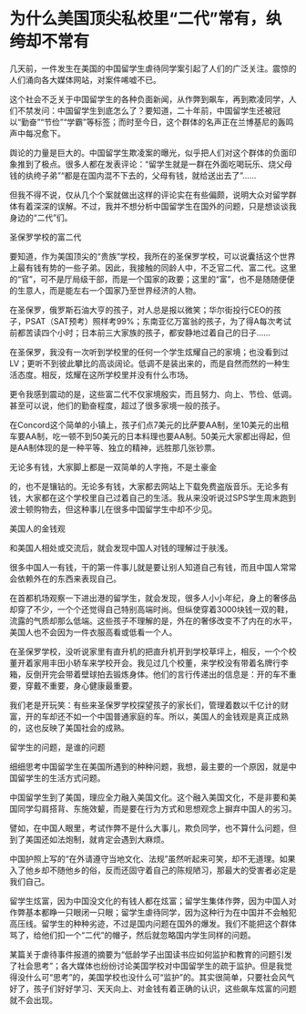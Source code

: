 # 为什么美国顶尖私校里“二代”常有，纨绔却不常有

几天前，一件发生在美国的中国留学生虐待同学案引起了人们的广泛关注。震惊的人们涌向各大媒体网站，对案件唏嘘不已。 

这个社会不乏关于中国留学生的各种负面新闻，从作弊到飙车，再到欺凌同学，人们不禁发问：中国留学生到底怎么了？要知道，二十年前，中国留学生还被冠以“勤奋”“节俭”“学霸”等标签；而时至今日，这个群体的名声正在兰博基尼的轰鸣声中每况愈下。 

舆论的力量是巨大的。中国留学生欺凌案的曝光，似乎把人们对这个群体的负面印象推到了极点。很多人都在发表评论：“留学生就是一群在外面吃喝玩乐、烧父母钱的纨绔子弟”“都是在国内混不下去的，父母有钱，就给送出去了”…… 

但我不得不说，仅从几个个案就做出这样的评论实在有些偏颇，说明大众对留学群体有着深深的误解。不过，我并不想分析中国留学生在国外的问题，只是想谈谈我身边的“二代”们。 

圣保罗学校的富二代 

要知道，作为美国顶尖的“贵族”学校，我所在的圣保罗学校，可以说囊括这个世界上最有钱有势的一些子弟。因此，我接触的同龄人中，不乏官二代、富二代。这里的“官”，可不是厅局级干部，而是一个国家的政要；这里的“富”，也不是随随便便的生意人，而是能左右一个国家乃至世界经济的人物。 

在圣保罗，俄罗斯石油大亨的孩子，对人总是报以微笑；华尔街投行CEO的孩子，PSAT（SAT预考）照样考99%；东南亚亿万富翁的孩子，为了得A每次考试前都苦读四个小时；日本前三大家族的孩子，都安静地过着自己的日子…… 

在圣保罗，我没有一次听到学校里的任何一个学生炫耀自己的家境；也没看到过LV；更听不到彼此攀比的高谈阔论。低调不是装出来的，而是自然而然的一种生活态度。相反，炫耀在这所学校里并没有什么市场。 

更令我感到震动的是，这些富二代不仅家境殷实，而且努力、向上、节俭、低调。甚至可以说，他们的勤奋程度，超过了很多家境一般的孩子。 

在Concord这个简单的小镇上，孩子们点7美元的比萨要AA制，坐10美元的出租车要AA制，吃一顿不到50美元的日本料理也要AA制。50美元大家都出得起，但是AA制体现的是一种平等、独立的精神，远胜那几张钞票。 

无论多有钱，大家脚上都是一双简单的人字拖，不是土豪金 

的，也不是镶钻的。无论多有钱，大家都去网站上下载免费盗版音乐。无论多有钱，大家都在这个学校里自己过着自己的生活。我从来没听说过SPS学生周末跑到波士顿购物去，但这种事儿在很多中国留学生中却不少见。 

美国人的金钱观 

和美国人相处或交流后，就会发现中国人对钱的理解过于肤浅。 

很多中国人一有钱，干的第一件事儿就是要让别人知道自己有钱，而且中国人常常会依赖外在的东西来表现自己。 

在首都机场观察一下进出港的留学生，就会发现，很多人小小年纪，身上的奢侈品却穿了不少，一个个还觉得自己特别高端时尚。但纵使穿着3000块钱一双的鞋，流露的气质却那么低端。这些孩子不理解的是，外在的奢侈改变不了内在的水平，美国人也不会因为一件衣服高看或低看一个人。 

在圣保罗学校，没听说家里有直升机的把直升机开到学校草坪上，相反，一个个校董开着家用丰田小轿车来学校开会。我见过几个校董，来学校没有带着名牌行李箱，反倒开完会带着壁球拍去锻炼身体。他们的言行传递出的信息是：开的车不重要，穿戴不重要，身心健康最重要。 

我们老是开玩笑：有些来圣保罗学校探望孩子的家长们，管理着数以千亿计的财富，开的车却还不如一个中国普通家庭的车。所以，美国人的金钱观是真正成熟的，这也反映了美国社会的成熟。 

留学生的问题，是谁的问题 

细细思考中国留学生在美国所遇到的种种问题，我想，最主要的一个原因，就是中国留学生的生活方式问题。 

中国留学生到了美国，理应全力融入美国文化。这个融入美国文化，不是非要和美国同学勾肩搭背、东施效颦，而是要在行为方式和思想观念上摒弃中国人的劣习。 

譬如，在中国人眼里，考试作弊不是什么大事儿，欺负同学，也不算什么问题，但到了美国还如法炮制，就肯定会遇到大麻烦。 

中国护照上写的“在外请遵守当地文化、法规”虽然听起来可笑，却不无道理。如果入了他乡却不随他乡的俗，反而还固守着自己的陈规陋习，那最大的受害者必定是我们自己。 

留学生炫富，因为中国没文化的有钱人都在炫富；留学生集体作弊，因为中国人对作弊基本都睁一只眼闭一只眼；留学生虐待同学，因为这种行为在中国并不会触犯高压线。留学生的种种劣迹，不过是国内问题在国外的爆发。我们不能把这个群体骂了，给他们扣一个“二代”的帽子，然后就忽略国内学生同样的问题。 

某篇关于虐待事件报道的摘要为“低龄学子出国读书应如何监护和教育的问题引发了社会思考”；各大媒体也纷纷讨论美国学校对中国留学生的疏于监护。但是我觉得没什么可“思考”的，美国学校也没什么可“监护”的。其实很简单，只要社会风气好了，孩子们好好学习、天天向上、对金钱有着正确的认识，这些飙车炫富的问题就不会出现。
